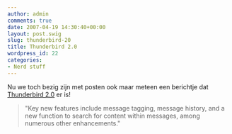 ```yaml
---
author: admin
comments: true
date: 2007-04-19 14:30:40+00:00
layout: post.swig
slug: thunderbird-20
title: Thunderbird 2.0
wordpress_id: 22
categories:
- Nerd stuff
---
```


Nu we toch bezig zijn met posten ook maar meteen een berichtje dat [Thunderbird 2.0](http://www.mozilla.com/en-US/thunderbird/) er is!


<blockquote>"Key new features include message tagging, message history, and a new function to search for content within messages, among numerous other enhancements."</blockquote>
